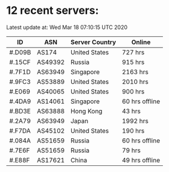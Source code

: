 # 12 recent servers:

Latest update at: Wed Mar 18 07:10:15 UTC 2020

| ID | ASN | Server Country | Online |
| -- | --- | -------------- | ------ |
| #.D09B | AS174 | United States | 727 hrs |
| #.15CF | AS49392 | Russia | 915 hrs |
| #.7F1D | AS63949 | Singapore | 2163 hrs |
| #.9FC3 | AS53889 | United States | 2010 hrs |
| #.E069 | AS40065 | United States | 900 hrs |
| #.4DA9 | AS14061 | Singapore | 60 hrs offline |
| #.BD3E | AS63888 | Hong Kong | 43 hrs |
| #.2A79 | AS63949 | Japan | 1992 hrs |
| #.F7DA | AS45102 | United States | 190 hrs |
| #.084A | AS51659 | Russia | 60 hrs offline |
| #.7E6F | AS51659 | Russia | 79 hrs |
| #.E88F | AS17621 | China | 49 hrs offline |

